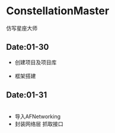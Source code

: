 # ConstellationMaster
仿写星座大师

## Date:01-30  
<ul>
  <li>创建项目及项目库</li>
  <li>框架搭建</li>
</ul>

## Date:01-31
<ul>
  <li>导入AFNetworking</li>
  <li>封装网络层  抓取接口</li>
</ul>
